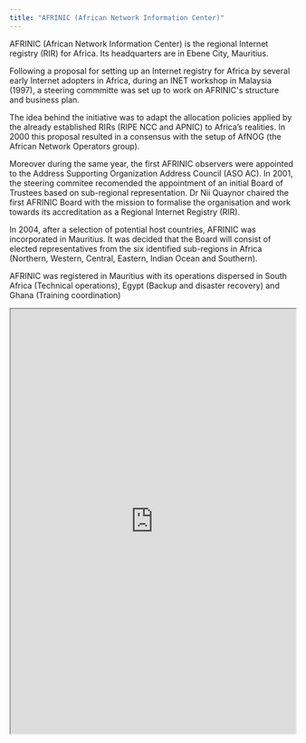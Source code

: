 ```yaml
---
title: "AFRINIC (African Network Information Center)"
---
```


AFRINIC (African Network Information Center) is the regional Internet registry (RIR) for Africa. Its headquarters are in Ebene City, Mauritius.

Following a proposal for setting up an Internet registry for Africa by several early Internet adopters in Africa, during an INET workshop in Malaysia (1997),  a steering commmitte was set up to work on AFRINIC's structure and business plan. 

The idea behind the initiative was to adapt the allocation policies applied by the already established RIRs (RIPE NCC and APNIC) to Africa’s realities. In 2000 this proposal resulted in a consensus with the setup of AfNOG (the African Network Operators group).

Moreover during the same year, the first AFRINIC observers were appointed to the Address Supporting Organization Address Council (ASO AC). In 2001, the steering commitee recomended the appointment of an initial Board of Trustees based on sub-regional representation. Dr Nii Quaynor chaired the first AFRINIC Board  with the mission to formalise the organisation and work towards its accreditation as a Regional Internet Registry (RIR).

In 2004, after a selection of potential host countries, AFRINIC was incorporated in Mauritius. It was decided that the Board will consist of elected representatives from the six identified sub-regions in Africa (Northern, Western, Central, Eastern, Indian Ocean and Southern).

AFRINIC was registered in Mauritius with its operations dispersed in South Africa (Technical operations), Egypt (Backup and disaster recovery) and Ghana (Training coordination)

<iframe height="750" width="100%" src="https://ewelton.github.io/ktest/wiki.html#AFRINIC%20(African%20Network%20Information%20Center)"></iframe>
